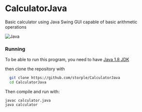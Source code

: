 # CalculatorJava
Basic calculator using Java Swing GUI capable of basic arithmetic operations

![Java](https://img.shields.io/badge/Java-FF0000?style=for-the-badge&logo=Oracle)

### Running
To be able to run this program, you need to have [Java 1.8 JDK](https://www.oracle.com/java/technologies/javase/javase8-archive-downloads.html)

then clone the repository with
```bash
  git clone https://github.com/storple/CalculatorJava
  cd CalculatorJava
```
Then compile and run with:

    javac calculator.java
    java calculator
